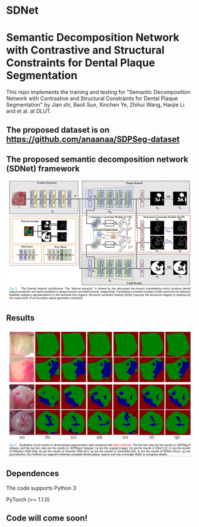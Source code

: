 # SDNet
# Semantic Decomposition Network with Contrastive and Structural Constraints for Dental Plaque Segmentation
This repo implements the training and testing  for "Semantic Decomposition Network with Contrastive and Structural Constraints for Dental Plaque Segmentation" by Jian shi, Baoli Sun, Xinchen Ye, Zhihui Wang, Haojie Li and et al. at DLUT.
## The proposed dataset is on https://github.com/anaanaa/SDPSeg-dataset
## The proposed semantic decomposition network (SDNet) framework
![](https://github.com/anaanaa/SDNet/blob/main/mainnet.jpg)
## Results
![](https://github.com/anaanaa/SDNet/blob/main/result.jpg)
## Dependences
The code supports Python 3 

PyTorch (>= 1.1.0) 
## Code will come soon!
